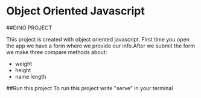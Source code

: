# Object Oriented Javascript 

##DINO PROJECT

This project is created with object oriented javascript.
First time you open the app we have a form where we provide our info.After we submit the form we make  three compare methods about:
- weight
- height
- name length

##Run this project
To run this project write "serve" in your terminal






